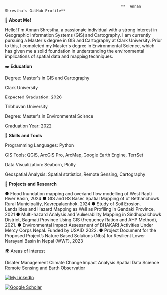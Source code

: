                                                         **  Annan Shrestha's GitHub Profile**

**👋 About Me!**

Hello! I'm Annan Shrestha, a passionate individual with a strong interest in Geographic Information Systems (GIS) and Cartography. I am currently pursuing a Master's degree in GIS and Cartography at Clark University. Prior to this, I completed my Master's degree in Environmental Science, which has given me a solid foundation in understanding the environmental implications of spatial data and mapping techniques.

**✒️ Education**

Degree: Master's in GIS and Cartography

Clark University

Expected Graduation: 2026

Tribhuvan University

Degree: Master's in Environmental Science

Graduation Year: 2022

**🔧 Skills and Tools**

Programming Languages: Python

GIS Tools: QGIS, ArcGIS Pro, ArcMap, Google Earth Engine, TerrSet

Data Visualization: Seaborn, Plotly 

Geospatial Analysis: Spatial statistics, Remote Sensing, Cartography

**🔭 Projects and Research**

●	Flood Inundation mapping and overland flow modelling of West Rapti River Basin, 2024
●	GIS and RS Based Spatial Mapping of of Bethanchowk Rural Municipality, Kavrepalacnhok. 2024
●	Study of Soil Erosion. Landslides and Hazard Mapping as Well as Profiling in Gandaki Province, 2021
●	Multi-hazard Analysis and Vulnerability Mapping in Sindhupalchowk District, Bagmati Province Using GIS (Frequency Ration and AHP Method), 2021.
●	Environmental Impact Assessment of BHAKARI Activities Under Mercy Corps Nepal. Funded by USAID, 2022. 
●	Project Document for the Proposed Project’s Nature Based Solutions (Nbs) for Resilient Lower Narayani Basin in Nepal (WWF), 2023 


🌍 Areas of Interest

Disater Management
Climate Change Impact Analysis
Spatial Data Science
Remote Sensing and Earth Observation

[![MyLinkedIn](https://img.shields.io/badge/My-LinkedIn-blue)](https://www.linkedin.com/in/annan-shrestha/)

[![Google Scholar](https://img.shields.io/badge/Google-scholar-blue)](https://img.shields.io/github/repo-size/AnnShrestha/AnnClark)


